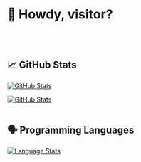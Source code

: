 # 👋 Howdy, visitor?
<br>
<br>

## 📈 GitHub Stats
<!-- Dark Mode -->
[![GitHub Stats](https://github-readme-stats.vercel.app/api?username=WoodenNebula&rank_icon=github&text_bold=false&show_icons=true&hide_title=true&theme=aura#gh-dark-mode-only)](https://github.com/anuraghazra/github-readme-stats#gh-dark-mode-only)
<!-- Light Mode -->
[![GitHub Stats](https://github-readme-stats.vercel.app/api?username=WoodenNebula&rank_icon=github&text_bold=false&show_icons=true&hide_title=true&theme=catppuccin_latte#gh-light-mode-only)](https://github.com/anuraghazra/github-readme-stats#gh-light-mode-only)
<br>
<br>

## 🗣 Programming Languages
[![Language Stats](https://github-readme-stats.vercel.app/api/top-langs/?username=WoodenNebula&size_weight=0.5&count_weight=0.5&layout=pie&show_icons=true&hide_title=true&theme=aura#gh-dark-mode-only)](https://github.com/anuraghazra/github-readme-stats#gh-dark-mode-only)
